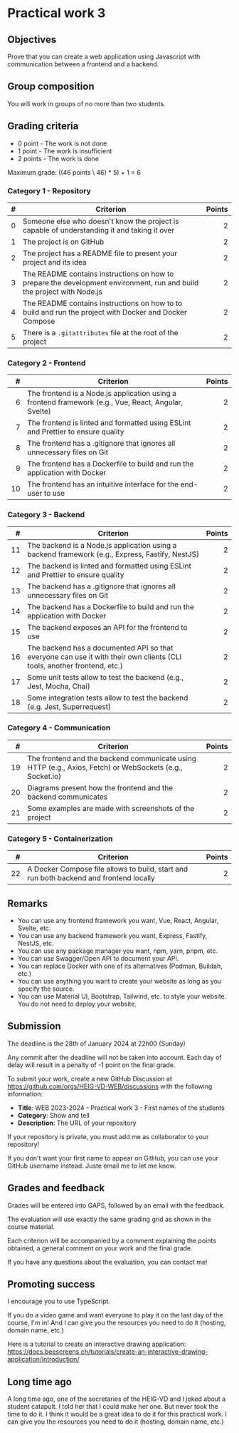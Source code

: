 # Practical work 3

## Objectives

Prove that you can create a web application using Javascript with communication between a frontend and a backend.

## Group composition

You will work in groups of no more than two students.

## Grading criteria

- 0 point - The work is not done
- 1 point - The work is insufficient
- 2 points - The work is done

Maximum grade: ((46 points \\ 46) * 5) + 1 = 6

### Category 1 - Repository

| # | Criterion                                                                                                              | Points |
|--:|------------------------------------------------------------------------------------------------------------------------|-------:|
| 0 | Someone else who doesn't know the project is capable of understanding it and taking it over                            |      2 |
| 1 | The project is on GitHub                                                                                               |      2 |
| 2 | The project has a README file to present your project and its idea                                                     |      2 |
| 3 | The README contains instructions on how to prepare the development environment, run and build the project with Node.js |      2 |
| 4 | The README contains instructions on how to to build and run the project with Docker and Docker Compose                 |      2 |
| 5 | There is a `.gitattributes` file at the root of the project                                                            |      2 |

### Category 2 - Frontend

|  # | Criterion                                                                                            | Points |
|---:|------------------------------------------------------------------------------------------------------|-------:|
|  6 | The frontend is a Node.js application using a frontend framework (e.g., Vue, React, Angular, Svelte) |      2 |
|  7 | The frontend is linted and formatted using ESLint and Prettier to ensure quality                     |      2 |
|  8 | The frontend has a .gitignore that ignores all unnecessary files on Git                              |      2 |
|  9 | The frontend has a Dockerfile to build and run the application with Docker                           |      2 |
| 10 | The frontend has an intuitive interface for the end-user to use                                      |      2 |

### Category 3 - Backend

|  # | Criterion                                                                                                               | Points |
|---:|-------------------------------------------------------------------------------------------------------------------------|-------:|
| 11 | The backend is a Node.js application using a backend framework (e.g., Express, Fastify, NestJS)                         |      2 |
| 12 | The backend is linted and formatted using ESLint and Prettier to ensure quality                                         |      2 |
| 13 | The backend has a .gitignore that ignores all unnecessary files on Git                                                  |      2 |
| 14 | The backend has a Dockerfile to build and run the application with Docker                                               |      2 |
| 15 | The backend exposes an API for the frontend to use                                                                      |      2 |
| 16 | The backend has a documented API so that everyone can use it with their own clients (CLI tools, another frontend, etc.) |      2 |
| 17 | Some unit tests allow to test the backend (e.g., Jest, Mocha, Chai)                                                     |     2  |
| 18 | Some integration tests allow to test the backend (e.g. Jest, Superrequest)                                              |     2  |

### Category 4 - Communication

|  # | Criterion                                                                                                | Points |
|---:|----------------------------------------------------------------------------------------------------------|-------:|
| 19 | The frontend and the backend communicate using HTTP (e.g., Axios, Fetch) or WebSockets (e.g., Socket.io) |      2 |
| 20 | Diagrams present how the frontend and the backend communicates                                           |      2 |
| 21 | Some examples are made with screenshots of the project                                                   |      2 |

### Category 5 - Containerization

|  # | Criterion                                                                              | Points |
|---:|----------------------------------------------------------------------------------------|-------:|
| 22 | A Docker Compose file allows to build, start and run both backend and frontend locally |      2 |

## Remarks

- You can use any frontend framework you want, Vue, React, Angular, Svelte, etc.
- You can use any backend framework you want, Express, Fastify, NestJS, etc.
- You can use any package manager you want, npm, yarn, pnpm, etc.
- You can use Swagger/Open API to document your API.
- You can replace Docker with one of its alternatives (Podman, Buildah, etc.)
- You can use anything you want to create your website as long as you specify the source.
- You can use Material UI, Bootstrap, Tailwind, etc. to style your website.
You do not need to deploy your website.

## Submission

The deadline is the 28th of January 2024 at 22h00 (Sunday)

Any commit after the deadline will not be taken into account. Each day of delay will result in a penalty of -1 point on the final grade.

To submit your work, create a new GitHub Discussion at <https://github.com/orgs/HEIG-VD-WEB/discussions> with the following information:

- **Title**: WEB 2023-2024 - Practical work 3 - First names of the students
- **Category**: Show and tell
- **Description**: The URL of your repository

If your repository is private, you must add me as collaborator to your repository!

If you don't want your first name to appear on GitHub, you can use your GitHub username instead. Juste email me to let me know.

## Grades and feedback

Grades will be entered into GAPS, followed by an email with the feedback.

The evaluation will use exactly the same grading grid as shown in the course material.

Each criterion will be accompanied by a comment explaining the points obtained, a general comment on your work and the final grade.

If you have any questions about the evaluation, you can contact me!

## Promoting success

I encourage you to use TypeScript.

If you do a video game and want everyone to play it on the last day of the course, I'm in! And I can give you the resources you need to do it (hosting, domain name, etc.)

Here is a tutorial to create an interactive drawing application: <https://docs.beescreens.ch/tutorials/create-an-interactive-drawing-application/introduction/>

## Long time ago

A long time ago, one of the secretaries of the HEIG-VD and I joked about a student catapult. I told her that I could make her one. But never took the time to do it. I think it would be a great idea to do it for this practical work. I can give you the resources you need to do it (hosting, domain name, etc.)


